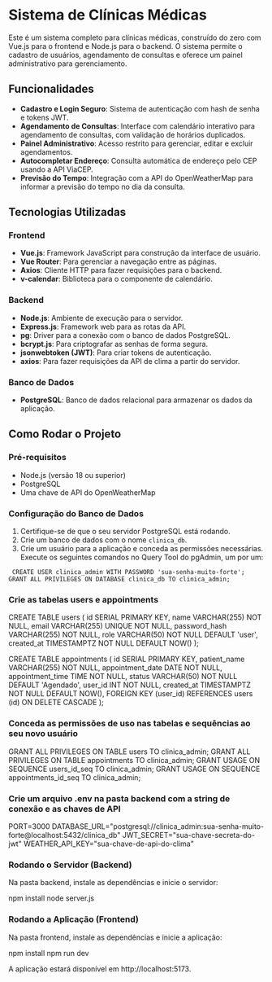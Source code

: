 # Sistema de Clínicas Médicas

Este é um sistema completo para clínicas médicas, construído do zero com Vue.js para o frontend e Node.js para o backend. O sistema permite o cadastro de usuários, agendamento de consultas e oferece um painel administrativo para gerenciamento.

## Funcionalidades

- **Cadastro e Login Seguro**: Sistema de autenticação com hash de senha e tokens JWT.
- **Agendamento de Consultas**: Interface com calendário interativo para agendamento de consultas, com validação de horários duplicados.
- **Painel Administrativo**: Acesso restrito para gerenciar, editar e excluir agendamentos.
- **Autocompletar Endereço**: Consulta automática de endereço pelo CEP usando a API ViaCEP.
- **Previsão do Tempo**: Integração com a API do OpenWeatherMap para informar a previsão do tempo no dia da consulta.

## Tecnologias Utilizadas

### Frontend
- **Vue.js**: Framework JavaScript para construção da interface de usuário.
- **Vue Router**: Para gerenciar a navegação entre as páginas.
- **Axios**: Cliente HTTP para fazer requisições para o backend.
- **v-calendar**: Biblioteca para o componente de calendário.

### Backend
- **Node.js**: Ambiente de execução para o servidor.
- **Express.js**: Framework web para as rotas da API.
- **pg**: Driver para a conexão com o banco de dados PostgreSQL.
- **bcrypt.js**: Para criptografar as senhas de forma segura.
- **jsonwebtoken (JWT)**: Para criar tokens de autenticação.
- **axios**: Para fazer requisições da API de clima a partir do servidor.

### Banco de Dados
- **PostgreSQL**: Banco de dados relacional para armazenar os dados da aplicação.

## Como Rodar o Projeto

### Pré-requisitos
- Node.js (versão 18 ou superior)
- PostgreSQL
- Uma chave de API do OpenWeatherMap

### Configuração do Banco de Dados
1. Certifique-se de que o seu servidor PostgreSQL está rodando.
2. Crie um banco de dados com o nome `clinica_db`.
3. Crie um usuário para a aplicação e conceda as permissões necessárias. Execute os seguintes comandos no Query Tool do pgAdmin, um por um:

`
CREATE USER clinica_admin WITH PASSWORD 'sua-senha-muito-forte';
GRANT ALL PRIVILEGES ON DATABASE clinica_db TO clinica_admin;`

### Crie as tabelas users e appointments

CREATE TABLE users (
  id SERIAL PRIMARY KEY,
  name VARCHAR(255) NOT NULL,
  email VARCHAR(255) UNIQUE NOT NULL,
  password_hash VARCHAR(255) NOT NULL,
  role VARCHAR(50) NOT NULL DEFAULT 'user',
  created_at TIMESTAMPTZ NOT NULL DEFAULT NOW()
);

CREATE TABLE appointments (
  id SERIAL PRIMARY KEY,
  patient_name VARCHAR(255) NOT NULL,
  appointment_date DATE NOT NULL,
  appointment_time TIME NOT NULL,
  status VARCHAR(50) NOT NULL DEFAULT 'Agendado',
  user_id INT NOT NULL,
  created_at TIMESTAMPTZ NOT NULL DEFAULT NOW(),
  FOREIGN KEY (user_id) REFERENCES users (id) ON DELETE CASCADE
);

### Conceda as permissões de uso nas tabelas e sequências ao seu novo usuário

GRANT ALL PRIVILEGES ON TABLE users TO clinica_admin;
GRANT ALL PRIVILEGES ON TABLE appointments TO clinica_admin;
GRANT USAGE ON SEQUENCE users_id_seq TO clinica_admin;
GRANT USAGE ON SEQUENCE appointments_id_seq TO clinica_admin;

### Crie um arquivo .env na pasta backend com a string de conexão e as chaves de API

PORT=3000
DATABASE_URL="postgresql://clinica_admin:sua-senha-muito-forte@localhost:5432/clinica_db"
JWT_SECRET="sua-chave-secreta-do-jwt"
WEATHER_API_KEY="sua-chave-de-api-do-clima"

### Rodando o Servidor (Backend)

Na pasta backend, instale as dependências e inicie o servidor:

npm install
node server.js

### Rodando a Aplicação (Frontend)

Na pasta frontend, instale as dependências e inicie a aplicação:

npm install
npm run dev

A aplicação estará disponível em http://localhost:5173.
